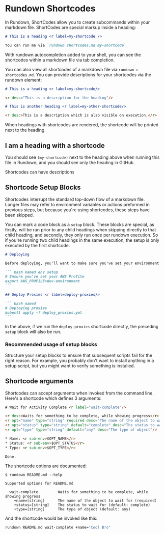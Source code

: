 # Rundown Shortcodes

In Rundown, ShortCodes allow you to create subcommands within your markdown file. ShortCodes are special markup inside a heading:

``` markdown reveal norun
# This is a heading <r label=my-shortcode />

You can run me via `rundown shortcodes.md my-shortcode`
```

With rundown autocompletion added to your shell, you can see the shortcodes within a markdown file via tab completion.

You can also view all shortcodes of a markdown file via `rundown c shortcodes.md`. You can provide descriptions for your shortcodes via the rundown element:

``` markdown reveal norun
# This is a heading <r label=my-shortcode/>

<r desc="This is a description for the heading"/>

# This is another heading <r label=my-other-shortcode/>

<r desc>This is a description which is also visible on execution.</r>
```

When headings with shortcodes are rendered, the shortcode will be printed next to the heading.

## I am a heading with a shortcode <r label=my-shortcode />

You should see `(my-shortcode)` next to the heading above when running this file in Rundown, and you should see only the heading in GitHub.

<r desc>Shortcodes can have descriptions</r>

## Shortcode Setup Blocks <r label=setup-blocks/>

Shortcodes interrupt the standard top-down flow of a markdown file. Longer files may refer to environment variables or actions preformed in previous steps, but because you're using shortcodes, these steps have been skipped.

<r desc>You can mark a code block as a `setup` block.</r> These blocks are special, as firstly, will be run prior to any child headings when skipping directly to that child heading, and secondly, they only run once per rundown execution. So if you're running two child headings in the same execution, the setup is only executed by the first shortcode.

~~~ markdown reveal norun
# Deploying

Before deploying, you'll want to make sure you've set your environment correctly.

``` bash named env setup
# Ensure you've set your AWS Profile
export AWS_PROFILE=dev-environment
```

## Deploy Proxies <r label=deploy-proxies/>

``` bash named
# Deploying proxies
kubectl apply -f deploy_proxies.yml
```
~~~

In the above, if we run the `deploy-proxies` shortcode directly, the preceding `setup` block will also be run.

### Recommended usage of setup blocks <r label="recommended"/>

<r desc="Some recommendations on how to use shortcodes"/>
<r opt="flag" type="bool" required default="false" desc="Activate the flag"/>

Structure your setup blocks to ensure that subsequent scripts fail for the right reason. For example, you probably don't want to install anything in a setup script, but you might want to verify something is installed.

## Shortcode arguments

Shortcodes can accept arguments when invoked from the command line. Here's a shortcode which defines 3 arguments:

~~~ html reveal norun
# Wait for Activity Complete <r label="wait-complete"/>

<r desc>Waits for something to be complete, while showing progress</r>
<r opt="name" type="string" required desc="The name of the object to wait for"/>
<r opt="status" type="string" default="complete" desc="The status to wait for"/>
<r opt="type" type="string" default="any" desc="The type of object"/>

* Name: <r sub-env>$OPT_NAME</r>
* Status: <r sub-env>$OPT_STATUS</r>
* Type: <r sub-env>$OPT_TYPE</r>

Done.
~~~

The shortcode options are documented:

```
$ rundown README.md --help

Supported options for README.md

  wait-complete         Waits for something to be complete, while showing progress                    
    +name=[string]      The name of the object to wait for (required)
    +status=[string]    The status to wait for (default: complete)
    +type=[string]      The type of object (default: any)
```

And the shortcode would be invoked like this:

``` bash
rundown README.md wait-complete +name="Cool Bro"
```

